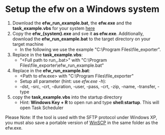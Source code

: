 # Setup the efw on a Windows system
1) Download the **efw_run_example.bat**, the **efw.exe** and the **task_example.vbs** for your system [here](https://github.com/ComPlat/ELN_file_watcher/releases/tag/latest)
2) Copy the **efw_{system}.exe** and sve it **as efw.exe**. Additionally, download the **efw_run_example.bat** to the target directory on your target machine
   - In the following we use the example "C:\Program Files\file_exporter".
3) Replace in the **task_example.vbs**: 
   - "&lt;Full path to run_.bat&gt;" with "C:\Program Files\file_exporter\efw_run_example.bat"
4) Replace in the **efw_run_example.bat**:
   - &lt;Path to efw.exe&gt; with "C:\Program Files\file_exporter\"
   - Setup all parameter (hint: use _efw.exe -h_):
   - -dst, -src, -crt, -duration, -user, -pass, -crt, -zip, -name, -transfer, -type
5) copy the **task_example.vbs** into the startup directory 
   - Hint: **Windows Key + R** to open run and type **shell:startup**. This will open Task Scheduler

Please Note: If the tool is used with the SFTP protocol under Windows XP, you must also save a portable version of [WinSCP](https://winscp.net/download/WinSCP-5.21.5-Portable.zip) in the same folder as the efw.exe.
